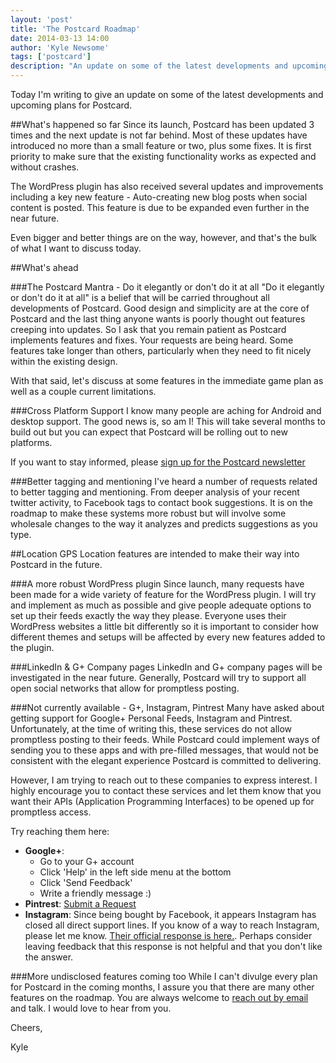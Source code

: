 ```yaml
---
layout: 'post'
title: 'The Postcard Roadmap'
date: 2014-03-13 14:00
author: 'Kyle Newsome'
tags: ['postcard']
description: "An update on some of the latest developments and upcoming plans"
---
```


Today I'm writing to give an update on some of the latest developments and upcoming plans for Postcard.

##What's happened so far
Since its launch, Postcard has been updated 3 times and the next update is not far behind. Most of these updates have introduced no more
than a small feature or two, plus some fixes. It is first priority to make sure that the existing functionality works as expected and without crashes.

The WordPress plugin has also received several updates and improvements including a key new feature - Auto-creating new blog posts when social content
is posted. This feature is due to be expanded even further in the near future.

Even bigger and better things are on the way, however, and that's the bulk of what I want to discuss today.

##What's ahead

###The Postcard Mantra - Do it elegantly or don't do it at all
"Do it elegantly or don't do it at all" is a belief that will be carried throughout all developments of Postcard.
Good design and simplicity are at the core of Postcard and the last thing anyone wants is poorly thought out features creeping into updates.
So I ask that you remain patient as Postcard implements features and fixes. Your requests are being heard.
Some features take longer than others, particularly when they need to fit nicely within the existing design.

With that said, let's discuss at some features in the immediate game plan as well as a couple current limitations.

###Cross Platform Support
I know many people are aching for Android and desktop support. The good news is, so am I!
This will take several months to build out but you can expect that Postcard will be rolling out to new platforms.

If you want to stay informed, please [sign up for the Postcard newsletter](/#signup)

###Better tagging and mentioning
I've heard a number of requests related to better tagging and mentioning.
From deeper analysis of your recent twitter activity, to Facebook tags to contact book suggestions. It is on the roadmap to
make these systems more robust but will involve some wholesale changes to the way it analyzes and predicts suggestions as you type.

##Location
GPS Location features are intended to make their way into Postcard in the future.

###A more robust WordPress plugin
Since launch, many requests have been made for a wide variety of feature for the WordPress plugin. I will try and implement
as much as possible and give people adequate options to set up their feeds exactly the way they please. Everyone uses their
WordPress websites a little bit differently so it is important to consider how different themes and setups will be affected
by every new features added to the plugin.

###LinkedIn & G+ Company pages
LinkedIn and G+ company pages will be investigated in the near future. Generally, Postcard will try to support all
open social networks that allow for promptless posting.

###Not currently available - G+, Instagram, Pintrest
Many have asked about getting support for Google+ Personal Feeds, Instagram and Pintrest.
Unfortunately, at the time of writing this, these services do not allow promptless posting to their feeds. While Postcard
could implement ways of sending you to these apps and with pre-filled messages, that would not be consistent
with the elegant experience Postcard is committed to delivering.

However, I am trying to reach out to these companies to express interest.
I highly encourage you to contact these services and let them know that
you want their APIs (Application Programming Interfaces) to be opened up for promptless access.

Try reaching them here:

- **Google+**:
    * Go to your G+ account
    * Click 'Help' in the left side menu at the bottom
    * Click 'Send Feedback'
    * Write a friendly message :)
- **Pintrest**: [Submit a Request](https://help.pinterest.com/anonymous_requests/new)
- **Instagram**: Since being bought by Facebook, it appears Instagram has closed all direct support lines. If you know of a way to reach Instagram, please let me know. [Their official response is here.](http://help.instagram.com/447700568611091).
Perhaps consider leaving feedback that this response is not helpful and that you don't like the answer.

###More undisclosed features coming too
While I can't divulge every plan for Postcard in the coming months, I assure you that there are many other features on the roadmap.
You are always welcome to [reach out by email](mailto:postcard@bitwit.ca) and talk. I would love to hear from you.

Cheers,

Kyle